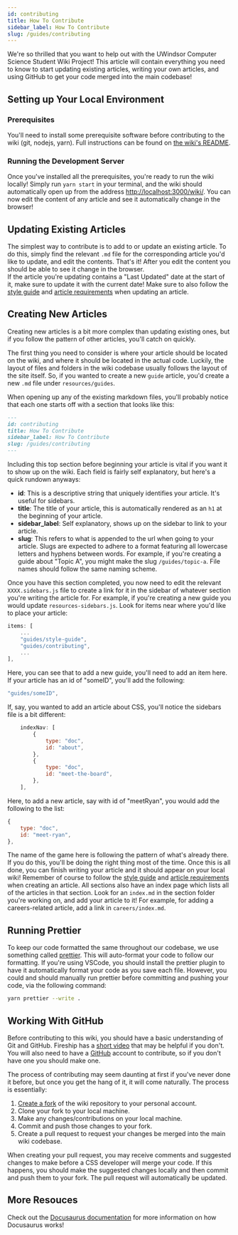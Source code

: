 ```yaml
---
id: contributing
title: How To Contribute
sidebar_label: How To Contribute
slug: /guides/contributing
---
```


We're so thrilled that you want to help out with the UWindsor Computer Science Student Wiki Project! This article will contain everything you need to know to start updating existing articles, writing your own articles, and using GitHub to get your code merged into the main codebase!

## Setting up Your Local Environment

### Prerequisites

You'll need to install some prerequisite software before contributing to the wiki (git, nodejs, yarn). Full instructions can be found on [the wiki's README](https://github.com/UWindsorCSS/wiki#how-to-install).

### Running the Development Server

Once you've installed all the prerequisites, you're ready to run the wiki locally! Simply run `yarn start` in your terminal, and the wiki should automatically open up from the address [http://localhost:3000/wiki/](http://localhost:3000/wiki/). You can now edit the content of any article and see it automatically change in the browser!

## Updating Existing Articles

The simplest way to contribute is to add to or update an existing article. To do this, simply find the relevant `.md` file for the corresponding article you'd like to update, and edit the contents. That's it! After you edit the content you should be able to see it change in the browser.  
If the article you're updating contains a "Last Updated" date at the start of it, make sure to update it with the current date! Make sure to also follow the [style guide](/resources/guides/style) and [article requirements](https://github.com/uwindsorcss/wiki/blob/master/REQUIREMENTS.md) when updating an article.

## Creating New Articles

Creating new articles is a bit more complex than updating existing ones, but if you follow the pattern of other articles, you'll catch on quickly.

The first thing you need to consider is where your article should be located on the wiki, and where it should be located in the actual code. Luckily, the layout of files and folders in the wiki codebase usually follows the layout of the site itself. So, if you wanted to create a new `guide` article, you'd create a new `.md` file under `resources/guides`.

When opening up any of the existing markdown files, you'll probably notice that each one starts off with a section that looks like this:

```md
---
id: contributing
title: How To Contribute
sidebar_label: How To Contribute
slug: /guides/contributing
---
```

Including this top section before beginning your article is vital if you want it to show up on the wiki. Each field is fairly self explanatory, but here's a quick rundown anyways:

- **id**: This is a descriptive string that uniquely identifies your article. It's useful for sidebars.
- **title**: The title of your article, this is automatically rendered as an `h1` at the beginning of your article.
- **sidebar_label**: Self explanatory, shows up on the sidebar to link to your article.
- **slug**: This refers to what is appended to the url when going to your article. Slugs are expected to adhere to a format featuring all lowercase letters and hyphens between words. For example, if you're creating a guide about "Topic A", you might make the slug `/guides/topic-a`. File names should follow the same naming scheme.

Once you have this section completed, you now need to edit the relevant `XXXX.sidebars.js` file to create a link for it in the sidebar of whatever section you're writing the article for. For example, if you're creating a new guide you would update `resources-sidebars.js`. Look for items near where you'd like to place your article:

```js
items: [
    ...
    "guides/style-guide",
    "guides/contributing",
    ...
],
```

Here, you can see that to add a new guide, you'll need to add an item here. If your article has an id of "someID", you'll add the following:

```js
"guides/someID",
```

If, say, you wanted to add an article about CSS, you'll notice the sidebars file is a bit different:

```js
    indexNav: [
        {
            type: "doc",
            id: "about",
        },
        {
            type: "doc",
            id: "meet-the-board",
        },
    ],
```

Here, to add a new article, say with id of "meetRyan", you would add the following to the list:

```js
{
    type: "doc",
    id: "meet-ryan",
},
```

The name of the game here is following the pattern of what's already there. If you do this, you'll be doing the right thing most of the time. Once this is all done, you can finish writing your article and it should appear on your local wiki! Remember of course to follow the [style guide](/resources/guides/style) and [article requirements](https://github.com/uwindsorcss/wiki/blob/master/REQUIREMENTS.md) when creating an article. All sections also have an index page which lists all of the articles in that section. Look for an `index.md` in the section folder you're working on, and add your article to it! For example, for adding a careers-related article, add a link in `careers/index.md`.

## Running Prettier

To keep our code formatted the same throughout our codebase, we use something called [prettier](https://prettier.io/). This will auto-format your code to follow our formatting. If you're using VSCode, you should install the prettier plugin to have it automatically format your code as you save each file. However, you could and should manually run prettier before committing and pushing your code, via the following command:

```bash
yarn prettier --write .
```

## Working With GitHub

Before contributing to this wiki, you should have a basic understanding of Git and GitHub. Fireship has a [short video](https://www.youtube.com/watch?v=HkdAHXoRtos) that may be helpful if you don't. You will also need to have a [GitHub](https://github.com/) account to contribute, so if you don't have one you should make one.

The process of contributing may seem daunting at first if you've never done it before, but once you get the hang of it, it will come naturally. The process is essentially:

1. [Create a fork](https://github.com/uwindsorcss/wiki/fork) of the wiki repository to your personal account.
2. Clone your fork to your local machine.
3. Make any changes/contributions on your local machine.
4. Commit and push those changes to your fork.
5. Create a pull request to request your changes be merged into the main wiki codebase.

When creating your pull request, you may receive comments and suggested changes to make before a CSS developer will merge your code. If this happens, you should make the suggested changes locally and then commit and push them to your fork. The pull request will automatically be updated.

## More Resouces

Check out the [Docusaurus documentation](https://docusaurus.io/docs) for more information on how Docusaurus works!
